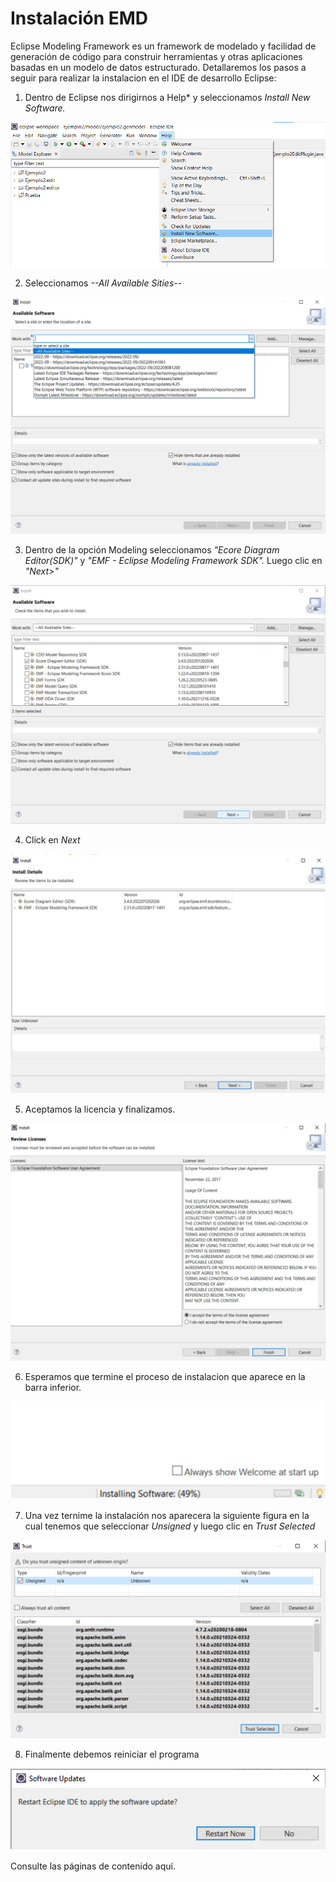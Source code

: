 # Instalación EMD

Eclipse Modeling Framework es un framework de modelado y facilidad de generación de código para construir herramientas y otras aplicaciones basadas en un modelo de datos estructurado. Detallaremos los pasos a seguir para realizar la instalacion en el IDE de desarrollo Eclipse:

1. Dentro de Eclipse nos dirigirnos a Help* y seleccionamos *Install New Software.*


![Figura 1](https://raw.githubusercontent.com/ferleon82/Imagenes/main/1.png)


2. Seleccionamos *--All Available Sities--*


![Figura 2](https://raw.githubusercontent.com/ferleon82/Imagenes/main/2.png)


3. Dentro de la opción Modeling seleccionamos *"Ecore Diagram Editor(SDK)"* y *"EMF - Eclipse Modeling Framework SDK".* Luego clic en *"Next>"*


![Figura 3](https://raw.githubusercontent.com/ferleon82/Imagenes/main/3.png)


4. Click en *Next*


![Figura 4](https://raw.githubusercontent.com/ferleon82/Imagenes/main/4.png)


5. Aceptamos la licencia y finalizamos.


![Figura 5](https://raw.githubusercontent.com/ferleon82/Imagenes/main/5.png)


6. Esperamos que termine el proceso de instalacion que aparece en la barra inferior.


![Figura 6](https://raw.githubusercontent.com/ferleon82/Imagenes/main/6.png)


7. Una vez ternime la instalación nos aparecera la siguiente figura en la cual tenemos que seleccionar *Unsigned* y luego clic en *Trust Selected*


![Figura 7](https://raw.githubusercontent.com/ferleon82/Imagenes/main/7.png)


8. Finalmente debemos reiniciar el programa


![Figura 8](https://raw.githubusercontent.com/ferleon82/Imagenes/main/8.png)



Consulte las páginas de contenido aquí.

```{tableofcontents}
```
